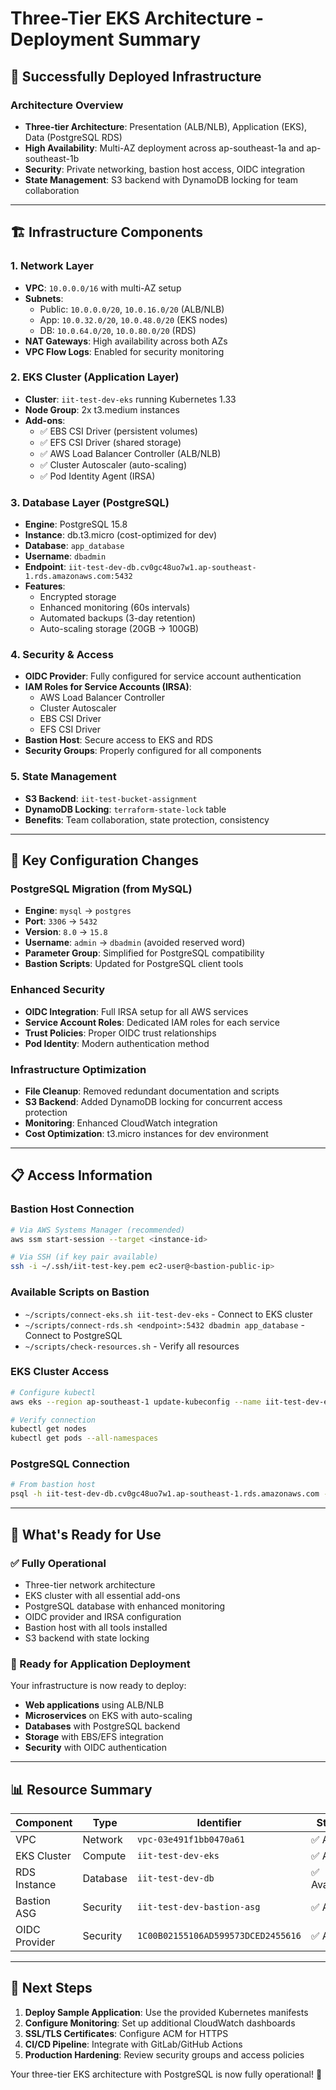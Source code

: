 # Three-Tier EKS Architecture - Deployment Summary

## 🎯 Successfully Deployed Infrastructure

### Architecture Overview
- **Three-tier Architecture**: Presentation (ALB/NLB), Application (EKS), Data (PostgreSQL RDS)
- **High Availability**: Multi-AZ deployment across ap-southeast-1a and ap-southeast-1b
- **Security**: Private networking, bastion host access, OIDC integration
- **State Management**: S3 backend with DynamoDB locking for team collaboration

---

## 🏗️ Infrastructure Components

### 1. **Network Layer**
- **VPC**: `10.0.0.0/16` with multi-AZ setup
- **Subnets**: 
  - Public: `10.0.0.0/20`, `10.0.16.0/20` (ALB/NLB)
  - App: `10.0.32.0/20`, `10.0.48.0/20` (EKS nodes)
  - DB: `10.0.64.0/20`, `10.0.80.0/20` (RDS)
- **NAT Gateways**: High availability across both AZs
- **VPC Flow Logs**: Enabled for security monitoring

### 2. **EKS Cluster (Application Layer)**
- **Cluster**: `iit-test-dev-eks` running Kubernetes 1.33
- **Node Group**: 2x t3.medium instances
- **Add-ons**:
  - ✅ EBS CSI Driver (persistent volumes)
  - ✅ EFS CSI Driver (shared storage)
  - ✅ AWS Load Balancer Controller (ALB/NLB)
  - ✅ Cluster Autoscaler (auto-scaling)
  - ✅ Pod Identity Agent (IRSA)

### 3. **Database Layer (PostgreSQL)**
- **Engine**: PostgreSQL 15.8
- **Instance**: db.t3.micro (cost-optimized for dev)
- **Database**: `app_database`
- **Username**: `dbadmin`
- **Endpoint**: `iit-test-dev-db.cv0gc48uo7w1.ap-southeast-1.rds.amazonaws.com:5432`
- **Features**:
  - Encrypted storage
  - Enhanced monitoring (60s intervals)
  - Automated backups (3-day retention)
  - Auto-scaling storage (20GB → 100GB)

### 4. **Security & Access**
- **OIDC Provider**: Fully configured for service account authentication
- **IAM Roles for Service Accounts (IRSA)**:
  - AWS Load Balancer Controller
  - Cluster Autoscaler
  - EBS CSI Driver
  - EFS CSI Driver
- **Bastion Host**: Secure access to EKS and RDS
- **Security Groups**: Properly configured for all components

### 5. **State Management**
- **S3 Backend**: `iit-test-bucket-assignment`
- **DynamoDB Locking**: `terraform-state-lock` table
- **Benefits**: Team collaboration, state protection, consistency

---

## 🔧 Key Configuration Changes

### PostgreSQL Migration (from MySQL)
- **Engine**: `mysql` → `postgres`
- **Port**: `3306` → `5432`
- **Version**: `8.0` → `15.8`
- **Username**: `admin` → `dbadmin` (avoided reserved word)
- **Parameter Group**: Simplified for PostgreSQL compatibility
- **Bastion Scripts**: Updated for PostgreSQL client tools

### Enhanced Security
- **OIDC Integration**: Full IRSA setup for all AWS services
- **Service Account Roles**: Dedicated IAM roles for each service
- **Trust Policies**: Proper OIDC trust relationships
- **Pod Identity**: Modern authentication method

### Infrastructure Optimization
- **File Cleanup**: Removed redundant documentation and scripts
- **S3 Backend**: Added DynamoDB locking for concurrent access protection
- **Monitoring**: Enhanced CloudWatch integration
- **Cost Optimization**: t3.micro instances for dev environment

---

## 📋 Access Information

### Bastion Host Connection
```bash
# Via AWS Systems Manager (recommended)
aws ssm start-session --target <instance-id>

# Via SSH (if key pair available)
ssh -i ~/.ssh/iit-test-key.pem ec2-user@<bastion-public-ip>
```

### Available Scripts on Bastion
- `~/scripts/connect-eks.sh iit-test-dev-eks` - Connect to EKS cluster
- `~/scripts/connect-rds.sh <endpoint>:5432 dbadmin app_database` - Connect to PostgreSQL
- `~/scripts/check-resources.sh` - Verify all resources

### EKS Cluster Access
```bash
# Configure kubectl
aws eks --region ap-southeast-1 update-kubeconfig --name iit-test-dev-eks

# Verify connection
kubectl get nodes
kubectl get pods --all-namespaces
```

### PostgreSQL Connection
```bash
# From bastion host
psql -h iit-test-dev-db.cv0gc48uo7w1.ap-southeast-1.rds.amazonaws.com -p 5432 -U dbadmin -d app_database
```

---

## 🚀 What's Ready for Use

### ✅ Fully Operational
- Three-tier network architecture
- EKS cluster with all essential add-ons
- PostgreSQL database with enhanced monitoring
- OIDC provider and IRSA configuration
- Bastion host with all tools installed
- S3 backend with state locking

### 🎯 Ready for Application Deployment
Your infrastructure is now ready to deploy:
- **Web applications** using ALB/NLB
- **Microservices** on EKS with auto-scaling
- **Databases** with PostgreSQL backend
- **Storage** with EBS/EFS integration
- **Security** with OIDC authentication

---

## 📊 Resource Summary

| Component | Type | Identifier | Status |
|-----------|------|------------|--------|
| VPC | Network | `vpc-03e491f1bb0470a61` | ✅ Active |
| EKS Cluster | Compute | `iit-test-dev-eks` | ✅ Active |
| RDS Instance | Database | `iit-test-dev-db` | ✅ Available |
| Bastion ASG | Security | `iit-test-dev-bastion-asg` | ✅ Active |
| OIDC Provider | Security | `1C00B02155106AD599573DCED2455616` | ✅ Active |

---

## 🔄 Next Steps

1. **Deploy Sample Application**: Use the provided Kubernetes manifests
2. **Configure Monitoring**: Set up additional CloudWatch dashboards
3. **SSL/TLS Certificates**: Configure ACM for HTTPS
4. **CI/CD Pipeline**: Integrate with GitLab/GitHub Actions
5. **Production Hardening**: Review security groups and access policies

Your three-tier EKS architecture with PostgreSQL is now fully operational! 🎉
